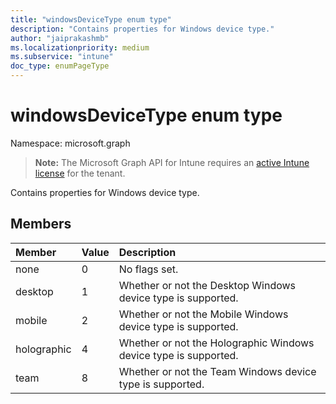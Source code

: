 ```yaml
---
title: "windowsDeviceType enum type"
description: "Contains properties for Windows device type."
author: "jaiprakashmb"
ms.localizationpriority: medium
ms.subservice: "intune"
doc_type: enumPageType
---
```


# windowsDeviceType enum type

Namespace: microsoft.graph

> **Note:** The Microsoft Graph API for Intune requires an [active Intune license](https://go.microsoft.com/fwlink/?linkid=839381) for the tenant.

Contains properties for Windows device type.

## Members
|Member|Value|Description|
|:---|:---|:---|
|none|0|No flags set.|
|desktop|1|Whether or not the Desktop Windows device type is supported.|
|mobile|2|Whether or not the Mobile Windows device type is supported.|
|holographic|4|Whether or not the Holographic Windows device type is supported.|
|team|8|Whether or not the Team Windows device type is supported.|
